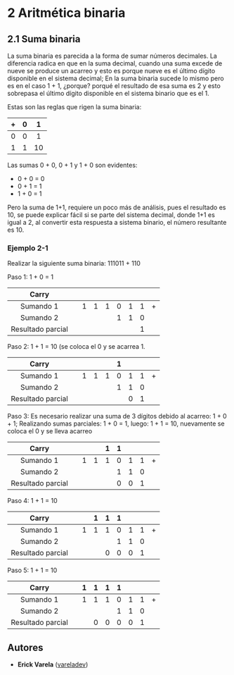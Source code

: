 # 2 Aritmética binaria

## 2.1 Suma binaria

La suma binaria es parecida a la forma de sumar números decimales. La diferencia radica en que en la suma decimal, cuando una suma excede de nueve se produce un acarreo y esto es porque nueve es el último dígito disponible en el sistema decimal; En la suma binaria sucede lo mismo pero es en el caso 1 + 1, ¿porque? porqué el resultado de esa suma es 2 y esto sobrepasa el último dígito disponible en el sistema binario que es el 1.

Estas son las reglas que rigen la suma binaria:

| + | 0 | 1 |
|:---:|:---:|:---:|
| 0 | 0 | 1 |
| 1 | 1 | 10|

Las sumas 0 + 0, 0 + 1 y 1 + 0 son evidentes:

- 0 + 0 = 0
- 0 + 1 = 1
- 1 + 0 = 1

Pero la suma de 1+1, requiere un poco más de análisis, pues el resultado es 10, se puede explicar fácil si se parte del sistema decimal, donde 1+1 es igual a 2, al convertir esta respuesta a sistema binario, el número resultante es 10.

### Ejemplo 2-1

Realizar la siguiente suma binaria: 111011 + 110

Paso 1: 1 + 0 = 1

| Carry |||||||||
|:---:|:---:|:---:|:---:|:---:|:---:|:---:|:---:|:---:|
| Sumando 1 || 1 | 1 | 1 | 0 | 1 | 1 | + |
| Sumando 2 ||||| 1 | 1 | 0 ||
|Resultado parcial ||||||| 1 ||

Paso 2: 1 + 1 = 10 (se coloca el 0 y se acarrea 1.

| Carry ||||| 1 ||||
|:---:|:---:|:---:|:---:|:---:|:---:|:---:|:---:|:---:|
| Sumando 1 || 1 | 1 | 1 | 0 | 1 | 1 | + |
| Sumando 2 ||||| 1 | 1 | 0 ||
|Resultado parcial |||||| 0 | 1 ||

Paso 3: Es necesario realizar una suma de 3 dígitos debido al acarreo: 1 + 0 + 1; Realizando sumas parciales: 1 + 0 = 1, luego: 1 + 1 = 10, nuevamente se coloca el 0 y se lleva acarreo

| Carry |||| 1 | 1 ||||
|:---:|:---:|:---:|:---:|:---:|:---:|:---:|:---:|:---:|
| Sumando 1 || 1 | 1 | 1 | 0 | 1 | 1 | + |
| Sumando 2 ||||| 1 | 1 | 0 ||
|Resultado parcial ||||| 0 | 0 | 1 ||

Paso 4: 1 + 1 = 10

| Carry ||| 1 | 1 | 1 ||||
|:---:|:---:|:---:|:---:|:---:|:---:|:---:|:---:|:---:|
| Sumando 1 || 1 | 1 | 1 | 0 | 1 | 1 | + |
| Sumando 2 ||||| 1 | 1 | 0 ||
|Resultado parcial |||| 0 | 0 | 0 | 1 ||

Paso 5: 1 + 1 = 10

| Carry || 1 | 1 | 1 | 1 ||||
|:---:|:---:|:---:|:---:|:---:|:---:|:---:|:---:|:---:|
| Sumando 1 || 1 | 1 | 1 | 0 | 1 | 1 | + |
| Sumando 2 ||||| 1 | 1 | 0 ||
|Resultado parcial ||| 0 | 0 | 0 | 0 | 1 ||


## Autores

* **Erick Varela** ([vareladev](https://github.com/vareladev/))


